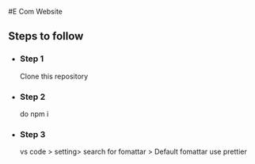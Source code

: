 #E Com Website

## Steps to follow

- ### Step 1
  Clone this repository
- ### Step 2
  do npm i
- ### Step 3
  vs code > setting> search for fomattar > Default fomattar use prettier
